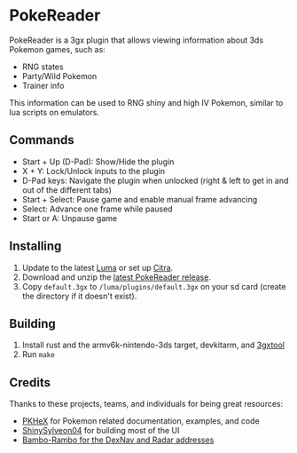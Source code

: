 # PokeReader

PokeReader is a 3gx plugin that allows viewing information about 3ds Pokemon games, such as:

- RNG states
- Party/Wild Pokemon
- Trainer info

This information can be used to RNG shiny and high IV Pokemon, similar to lua scripts on emulators.

## Commands

- Start + Up (D-Pad): Show/Hide the plugin
- X + Y: Lock/Unlock inputs to the plugin
- D-Pad keys: Navigate the plugin when unlocked (right & left to get in and out of the different tabs)
- Start + Select: Pause game and enable manual frame advancing
- Select: Advance one frame while paused
- Start or A: Unpause game

## Installing

1. Update to the latest [Luma](https://github.com/LumaTeam/Luma3DS/releases) or set up [Citra](https://github.com/citra-emu/citra).
1. Download and unzip the [latest PokeReader release](https://github.com/zaksabeast/PokeReader/releases/latest).
1. Copy `default.3gx` to `/luma/plugins/default.3gx` on your sd card (create the directory if it doesn't exist).

## Building

1. Install rust and the armv6k-nintendo-3ds target, devkitarm, and [3gxtool](https://gitlab.com/thepixellizeross/3gxtool)
1. Run `make`

## Credits

Thanks to these projects, teams, and individuals for being great resources:

- [PKHeX](https://github.com/kwsch/PKHeX/) for Pokemon related documentation, examples, and code
- [ShinySylveon04](https://github.com/ShinySylveon04/) for building most of the UI
- [Bambo-Rambo for the DexNav and Radar addresses](https://github.com/Bambo-Rambo/TinyFinder/blob/99917164b43bf79bd7432b271cced7a4d62b8431/Subforms/NTR/NtrClient.cs#L319-L326)
